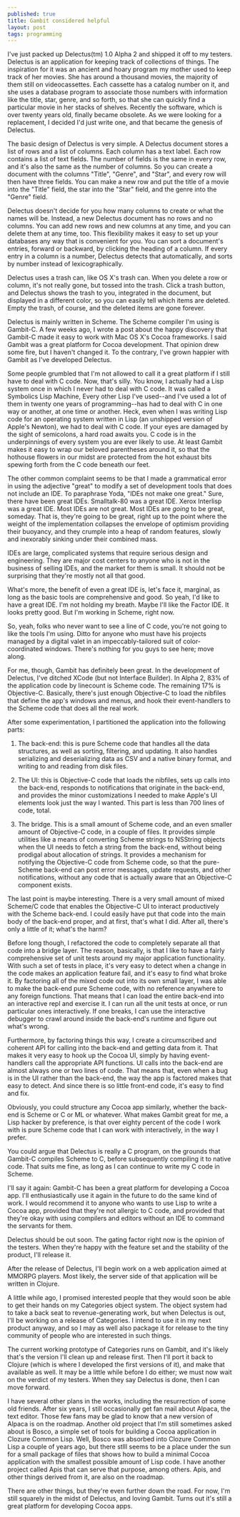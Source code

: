 ```yaml
---
published: true
title: Gambit considered helpful
layout: post
tags: programming
---
```


I've just packed up Delectus(tm) 1.0 Alpha 2 and shipped it off to my
testers. Delectus is an application for keeping track of collections
of things. The inspiration for it was an ancient and hoary program my
mother used to keep track of her movies. She has around a thousand
movies, the majority of them still on videocassettes. Each cassette
has a catalog number on it, and she uses a database program to
associate those numbers with information like the title, star, genre,
and so forth, so that she can quickly find a particular movie in her
stacks of shelves. Recently the software, which is over twenty years
old, finally became obsolete. As we were looking for a replacement, I
decided I'd just write one, and that became the genesis of Delectus.

The basic design of Delectus is very simple. A Delectus document
stores a list of rows and a list of columns. Each column has a text
label. Each row contains a list of text fields. The number of fields
is the same in every row, and it's also the same as the number of
columns. So you can create a document with the columns "Title",
"Genre", and "Star", and every row will then have three fields. You
can make a new row and put the title of a movie into the "Title"
field, the star into the "Star" field, and the genre into the "Genre"
field.

Delectus doesn't decide for you how many columns to create or what the
names will be. Instead, a new Delectus document has no rows and no
columns. You can add new rows and new columns at any time, and you can
delete them at any time, too. This flexibility makes it easy to set up
your databases any way that is convenient for you. You can sort a
document's entries, forward or backward, by clicking the heading of a
column. If every entry in a column is a number, Delectus detects that
automatically, and sorts by number instead of lexicographically.

Delectus uses a trash can, like OS X's trash can. When you delete a
row or column, it's not really gone, but tossed into the trash. Click
a trash button, and Delectus shows the trash to you, integrated in the
document, but displayed in a different color, so you can easily tell
which items are deleted. Empty the trash, of course, and the deleted
items are gone forever.

Delectus is mainly written in Scheme. The Scheme compiler I'm using is
Gambit-C. A few weeks ago, I wrote a post about the happy discovery
that Gambit-C made it easy to work with Mac OS X's Cocoa frameworks. I
said Gambit was a great platform for Cocoa development. That opinion
drew some fire, but I haven't changed it. To the contrary, I've grown
happier with Gambit as I've developed Delectus.

Some people grumbled that I'm not allowed to call it a great platform
if I still have to deal with C code. Now, that's silly. You know, I
actually had a Lisp system once in which I never had to deal with C
code. It was called a Symbolics Lisp Machine, Every other Lisp I've
used--and I've used a lot of them in twenty one years of
programming--has had to deal with C in one way or another, at one time
or another. Heck, even when I was writing Lisp code for an operating
system written in Lisp (an unshipped version of Apple's Newton), we
had to deal with C code. If your eyes are damaged by the sight of
semicolons, a hard road awaits you. C code is in the underpinnings of
every system you are ever likely to use. At least Gambit makes it easy
to wrap our beloved parentheses around it, so that the hothouse
flowers in our midst are protected from the hot exhaust bits spewing
forth from the C code beneath our feet.

The other common complaint seems to be that I made a grammatical error
in using the adjective "great" to modify a set of development tools
that does not include an IDE. To paraphrase Yoda, "IDEs not make one
great."  Sure, there have been great IDEs. Smalltalk-80 was a great
IDE. Xerox Interlisp was a great IDE. Most IDEs are not great. Most
IDEs are *going* to be great, someday. That is, they're going to be
great, right up to the point where the weight of the implementation
collapses the envelope of optimism providing their buoyancy, and they
crumple into a heap of random features, slowly and inexorably sinking
under their combined mass.

IDEs are large, complicated systems that require serious design and
engineering. They are major cost centers to anyone who is not in the
business of selling IDEs, and the market for them is small. It should
not be surprising that they're mostly not all that good.

What's more, the benefit of even a great IDE is, let's face it,
marginal, as long as the basic tools are comprehensive and good. So
yeah, I'd like to have a great IDE. I'm not holding my breath. Maybe
I'll like the Factor IDE. It looks pretty good. But I'm working in
Scheme, right now.

So, yeah, folks who never want to see a line of C code, you're not
going to like the tools I'm using. Ditto for anyone who must have his
projects managed by a digital valet in an impeccably-tailored suit of
color-coordinated windows. There's nothing for you guys to see here;
move along.

For me, though, Gambit has definitely been great. In the development
of Delectus, I've ditched XCode (but not Interface Builder). In Alpha
2, 83% of the application code by linecount is Scheme code. The
remaining 17% is Objective-C. Basically, there's just enough
Objective-C to load the nibfiles that define the app's windows and
menus, and hook their event-handlers to the Scheme code that does all
the real work.

After some experimentation, I partitioned the application into the
following parts:

  1. The back-end: this is pure Scheme code that handles all the data
     structures, as well as sorting, filtering, and updating. It also
     handles serializing and deserializing data as CSV and a native
     binary format, and writing to and reading from disk files.  

  2. The UI: this is Objective-C code that loads the nibfiles, sets up
     calls into the back-end, responds to notifications that originate
     in the back-end, and provides the minor customizations I needed
     to make Apple's UI elements look just the way I wanted. This part
     is less than 700 lines of code, total.  

  3. The bridge. This is a small amount of Scheme code, and an even
     smaller amount of Objective-C code, in a couple of files. It
     provides simple utilities like a means of converting Scheme
     strings to NSString objects when the UI needs to fetch a string
     from the back-end, without being prodigal about allocation of
     strings. It provides a mechanism for notifying the Objective-C
     code from Scheme code, so that the pure-Scheme back-end can post
     error messages, update requests, and other notifications, without
     any code that is actually aware that an Objective-C component
     exists.

The last point is maybe interesting. There is a very small amount of
mixed Scheme/C code that enables the Objective-C UI to interact
productively with the Scheme back-end. I could easily have put that
code into the main body of the back-end proper, and at first, that's
what I did. After all, there's only a little of it; what's the harm?

Before long though, I refactored the code to completely separate all
that code into a bridge layer. The reason, basically, is that I like
to have a fairly comprehensive set of unit tests around my major
application functionality. With such a set of tests in place, it's
very easy to detect when a change in the code makes an application
feature fail, and it's easy to find what broke it. By factoring all of
the mixed code out into its own small layer, I was able to make the
back-end pure Scheme code, with no reference anywhere to any foreign
functions. That means that I can load the entire back-end into an
interactive repl and exercise it. I can run all the unit tests at
once, or run particular ones interactively. If one breaks, I can use
the interactive debugger to crawl around inside the back-end's runtime
and figure out what's wrong.

Furthermore, by factoring things this way, I create a circumscribed
and coherent API for calling into the back-end and getting data from
it. That makes it very easy to hook up the Cocoa UI, simply by having
event-handlers call the appropriate API functions. UI calls into the
back-end are almost always one or two lines of code. That means that,
even when a bug is in the UI rather than the back-end, the way the app
is factored makes that easy to detect. And since there is so little
front-end code, it's easy to find and fix.

Obviously, you could structure any Cocoa app similarly, whether the
back-end is Scheme or C or ML or whatever. What makes Gambit great for
me, a Lisp hacker by preference, is that over eighty percent of the
code I work with is pure Scheme code that I can work with
interactively, in the way I prefer.

You could argue that Delectus is really a C program, on the grounds
that Gambit-C compiles Scheme to C, before subsequently compiling it
to native code. That suits me fine, as long as I can continue to write
my C code in Scheme.

I'll say it again: Gambit-C has been a great platform for developing a
Cocoa app. I'll enthusiastically use it again in the future to do the
same kind of work. I would recommend it to anyone who wants to use
Lisp to write a Cocoa app, provided that they're not allergic to C
code, and provided that they're okay with using compilers and editors
without an IDE to command the servants for them.

Delectus should be out soon. The gating factor right now is the
opinion of the testers. When they're happy with the feature set and
the stability of the product, I'll release it.

After the release of Delectus, I'll begin work on a web application
aimed at MMORPG players. Most likely, the server side of that
application will be written in Clojure.

A little while ago, I promised interested people that they would soon
be able to get their hands on my Categories object system. The object
system had to take a back seat to revenue-generating work, but when
Delectus is out, I'll be working on a release of Categories. I intend
to use it in my next product anyway, and so I may as well also package
it for release to the tiny community of people who are interested in
such things.

The current working prototype of Categories runs on Gambit, and it's
likely that's the version I'll clean up and release first. Then I'll
port it back to Clojure (which is where I developed the first versions
of it), and make that available as well. It may be a little while
before I do either; we must now wait on the verdict of my
testers. When they say Delectus is done, then I can move forward.

I have several other plans in the works, including the resurrection of
some old friends. After six years, I still occasionally get fan mail
about Alpaca, the text editor. Those few fans may be glad to know that
a new version of Alpaca is on the roadmap. Another old project that
I'm still sometimes asked about is Bosco, a simple set of tools for
building a Cocoa application in Clozure Common Lisp. Well, Bosco was
absorbed into Clozure Common Lisp a couple of years ago, but there
stlll seems to be a place under the sun for a small package of files
that shows how to build a minimal Cocoa application with the smallest
possible amount of Lisp code. I have another project called Apis that
can serve that purpose, among others. Apis, and other things derived
from it, are also on the roadmap.

There are other things, but they're even further down the road. For
now, I'm still squarely in the midst of Delectus, and loving
Gambit. Turns out it's still a great platform for developing Cocoa
apps.
